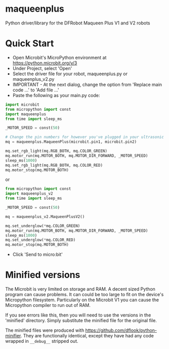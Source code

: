 # maqueenplus
Python driver/library for the DFRobot Maqueen Plus V1 and V2 robots

# Quick Start
 - Open Microbit's MicroPython environment at https://python.microbit.org/v/3
 - Under Project, select 'Open'
 - Select the driver file for your robot, maqueenplus.py or maqueenplus_v2.py
 - IMPORTANT - At the next dialog, change the option from 'Replace main code ...' to 'Add file ...'
 - Paste the following as your main.py code:

```python
import microbit
from micropython import const
import maqueenplus
from time import sleep_ms

_MOTOR_SPEED = const(50)

# Change the pin numbers for however you've plugged in your ultrasonic sensor
mq = maqueenplus.MaqueenPlus(microbit.pin1, microbit.pin2)

mq.set_rgb_light(mq.RGB_BOTH, mq.COLOR_GREEN)
mq.motor_run(mq.MOTOR_BOTH, mq.MOTOR_DIR_FORWARD, _MOTOR_SPEED)
sleep_ms(1000)
mq.set_rgb_light(mq.RGB_BOTH, mq.COLOR_RED)
mq.motor_stop(mq.MOTOR_BOTH)
```
or
```python
from micropython import const
import maqueenplus_v2
from time import sleep_ms

_MOTOR_SPEED = const(50)

mq = maqueenplus_v2.MaqueenPlusV2()

mq.set_underglow(*mq.COLOR_GREEN)
mq.motor_run(mq.MOTOR_BOTH, mq.MOTOR_DIR_FORWARD, _MOTOR_SPEED)
sleep_ms(1000)
mq.set_underglow(*mq.COLOR_RED)
mq.motor_stop(mq.MOTOR_BOTH)
```
 - Click 'Send to micro:bit'

 # Minified versions
 The Microbit is very limited on storage and RAM. A decent sized Python program can cause problems. It can could be too large to fit on the device's Micropython filesystem. Particularly on the Microbit V1 you can cause the Micropython compiler to run out of RAM.

 If you see errors like this, then you will need to use the versions in the 'minified' directory. Simply substitute the minified file for the original file.

 The minified files were produced with https://github.com/dflook/python-minifier. They are functionally identical, except they have had any code wrapped in `__debug__` stripped out.
